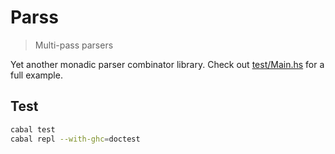 # Parss

> Multi-pass parsers

Yet another monadic parser combinator library. Check out
[test/Main.hs](test/Main.hs) for a full example.

## Test

```sh
cabal test
cabal repl --with-ghc=doctest
```
